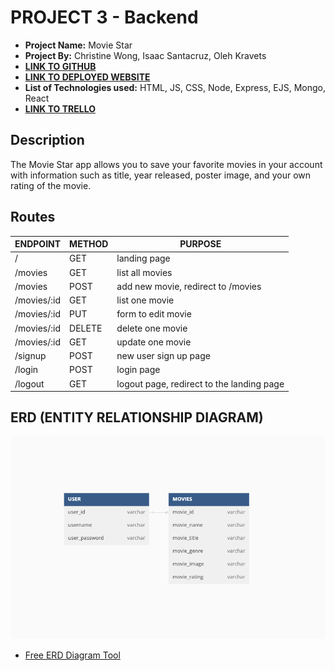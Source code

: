 # PROJECT 3 - Backend

- **Project Name:** Movie Star
- **Project By:** Christine Wong, Isaac Santacruz, Oleh Kravets
- [**LINK TO GITHUB**](https://github.com/cwon07/movieStar_backend)
- [**LINK TO DEPLOYED WEBSITE**](https://ga-project-2.onrender.com)
- **List of Technologies used:** HTML, JS, CSS, Node, Express, EJS, Mongo, React
- [**LINK TO TRELLO**](https://trello.com/b/1idSkpyI/movie-star-the-app)

## Description

The Movie Star app allows you to save your favorite movies in your account with information such as title, year released, poster image, and your own rating of the  movie. 



## Routes

| ENDPOINT | METHOD | PURPOSE |
|----------|--------|---------|
| / | GET | landing page |
| /movies | GET | list all movies |
| /movies | POST | add new movie, redirect to /movies
| /movies/:id | GET | list one movie |
| /movies/:id | PUT | form to edit movie | 
| /movies/:id | DELETE | delete one movie |
| /movies/:id | GET | update one movie |
| /signup | POST | new user sign up page |
| /login | POST | login page |
| /logout | GET | logout page, redirect to the landing page |

## ERD (ENTITY RELATIONSHIP DIAGRAM)

![ERD](/public/images/ERD.png)
- [Free ERD Diagram Tool](https://dbdiagram.io/home)